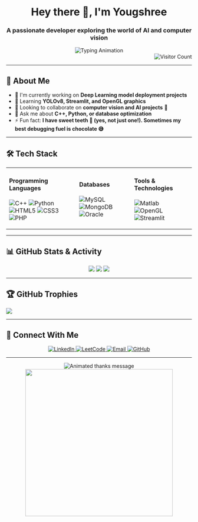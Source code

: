 <h1 align="center">Hey there 👋, I'm Yougshree</h1>
<h3 align="center">A passionate developer exploring the world of AI and computer vision</h3>

<div align="center">
  <img src="https://readme-typing-svg.herokuapp.com?font=Fira+Code&duration=3000&pause=1000&color=7CFC00&center=true&vCenter=true&width=435&lines=Welcome+to+my+GitHub!;Exploring+AI+and+Computer+Vision;Learning+something+new+everyday" alt="Typing Animation" />
</div>

<div align="right">
  <img src="https://komarev.com/ghpvc/?username=yougshree&color=blueviolet&style=for-the-badge" alt="Visitor Count" />
</div>

---

## 🌟 About Me

- 🔭 I'm currently working on **Deep Learning model deployment projects**
- 🌱 Learning **YOLOv8, Streamlit, and OpenGL graphics**
- 👯 Looking to collaborate on **computer vision and AI projects** 🤝
- 💬 Ask me about **C++, Python, or database optimization**
- ⚡ Fun fact: **I have sweet teeth 🍫 (yes, not just one!). Sometimes my best debugging fuel is chocolate 😅**

---

## 🛠️ Tech Stack

<table>
  <tr>
    <td>
      <h4>Programming Languages</h4>
      <p>
        <img src="https://img.shields.io/badge/C++-00599C?style=flat&logo=c%2B%2B&logoColor=white" alt="C++" />
        <img src="https://img.shields.io/badge/Python-3776AB?style=flat&logo=python&logoColor=white" alt="Python" />
        <img src="https://img.shields.io/badge/HTML5-E34F26?style=flat&logo=html5&logoColor=white" alt="HTML5" />
        <img src="https://img.shields.io/badge/CSS3-1572B6?style=flat&logo=css3&logoColor=white" alt="CSS3" />
        <img src="https://img.shields.io/badge/PHP-777BB4?style=flat&logo=php&logoColor=white" alt="PHP" />
      </p>
    </td>
    <td>
      <h4>Databases</h4>
      <p>
        <img src="https://img.shields.io/badge/MySQL-4479A1?style=flat&logo=mysql&logoColor=white" alt="MySQL" />
        <img src="https://img.shields.io/badge/MongoDB-47A248?style=flat&logo=mongodb&logoColor=white" alt="MongoDB" />
        <img src="https://img.shields.io/badge/Oracle-F80000?style=flat&logo=oracle&logoColor=white" alt="Oracle" />
      </p>
    </td>
    <td>
      <h4>Tools & Technologies</h4>
      <p>
        <img src="https://img.shields.io/badge/Matlab-0076A8?style=flat&logo=mathworks&logoColor=white" alt="Matlab" />
        <img src="https://img.shields.io/badge/OpenGL-5586A4?style=flat&logo=opengl&logoColor=white" alt="OpenGL" />
        <img src="https://img.shields.io/badge/Streamlit-FF4B4B?style=flat&logo=streamlit&logoColor=white" alt="Streamlit" />
      </p>
    </td>
  </tr>
</table>

---

## 📊 GitHub Stats & Activity

<div align="center">
  
  ![](https://github-readme-stats.vercel.app/api?username=yougshree&theme=nightowl&hide_border=true&include_all_commits=true&count_private=true)
  ![](https://github-readme-streak-stats.herokuapp.com/?user=yougshree&theme=nightowl&hide_border=true)
  ![](https://github-readme-stats.vercel.app/api/top-langs/?username=yougshree&theme=nightowl&hide_border=true&include_all_commits=true&count_private=true&layout=compact)

</div>

---

## 🏆 GitHub Trophies

![](https://github-profile-trophy.vercel.app/?username=yougshree&theme=discord&no-frame=true&no-bg=false&margin-w=4)

---

## 🔗 Connect With Me

<p align="center">
  <a href="https://www.linkedin.com/in/yougshreesahaurmy">
    <img src="https://img.shields.io/badge/LinkedIn-0077B5?style=for-the-badge&logo=linkedin&logoColor=white" alt="LinkedIn"/>
  </a>
  <a href="https://leetcode.com/u/Yougshree/">
    <img src="https://img.shields.io/badge/LeetCode-FFA116?style=for-the-badge&logo=leetcode&logoColor=black" alt="LeetCode"/>
  </a>
  <a href="mailto:yougshreesahaurmy@gmail.com">
    <img src="https://img.shields.io/badge/Gmail-D14836?style=for-the-badge&logo=gmail&logoColor=white" alt="Email"/>
  </a>
  <a href="https://github.com/yougshree">
    <img src="https://img.shields.io/badge/GitHub-100000?style=for-the-badge&logo=github&logoColor=white" alt="GitHub"/>
  </a>
</p>

---

<div align="center">
  
  <img src="https://readme-typing-svg.herokuapp.com?font=Fira+Code&size=26&duration=4000&pause=1000&color=7CFC00&center=true&vCenter=true&width=435&lines=Thanks+for+visiting!;Have+a+nice+day!;Keep+coding!;See+you+again!✨" alt="Animated thanks message" />
  <br>
  
  <img src="https://github.com/SP-XD/SP-XD/blob/main/images/dino_rounded.gif?raw=true" width="400">
  
</div>

